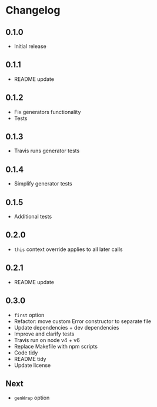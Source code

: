 # Changelog

## 0.1.0

* Initial release

## 0.1.1

* README update

## 0.1.2

* Fix generators functionality
* Tests

## 0.1.3

* Travis runs generator tests

## 0.1.4

* Simplify generator tests

## 0.1.5

* Additional tests

## 0.2.0

* `this` context override applies to all later calls

## 0.2.1

* README update

## 0.3.0

* `first` option
* Refactor: move custom Error constructor to separate file
* Update dependencies + dev dependencies
* Improve and clarify tests
* Travis run on node v4 + v6
* Replace Makefile with npm scripts
* Code tidy
* README tidy
* Update license

## Next

* `genWrap` option
